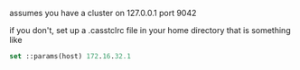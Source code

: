 

assumes you have a cluster on 127.0.0.1 port 9042

if you don't, set up a .casstclrc file in your home directory that is something like

```tcl
set ::params(host) 172.16.32.1
```


